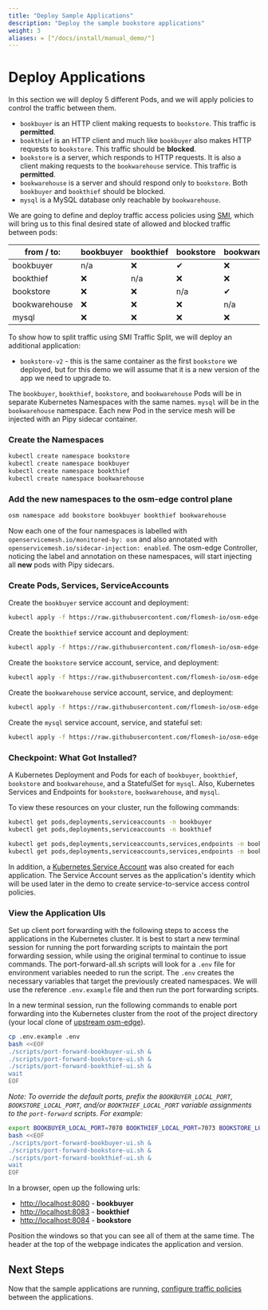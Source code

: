 ```yaml
---
title: "Deploy Sample Applications"
description: "Deploy the sample bookstore applications"
weight: 3
aliases: = ["/docs/install/manual_demo/"]
---
```


# Deploy Applications

In this section we will deploy 5 different Pods, and we will apply policies to control the traffic between them.

- `bookbuyer` is an HTTP client making requests to `bookstore`. This traffic is **permitted**.
- `bookthief` is an HTTP client and much like `bookbuyer` also makes HTTP requests to `bookstore`. This traffic should be **blocked**.
- `bookstore` is a server, which responds to HTTP requests. It is also a client making requests to the `bookwarehouse` service. This traffic is **permitted**.
- `bookwarehouse` is a server and should respond only to `bookstore`. Both `bookbuyer` and `bookthief` should be blocked.
- `mysql` is a MySQL database only reachable by `bookwarehouse`.


We are going to define and deploy traffic access policies using [SMI](https://smi-spec.io/), which will bring us to this final desired
state of allowed and blocked traffic between pods:

| from  /   to: | bookbuyer | bookthief | bookstore | bookwarehouse | mysql |
| ------------- | --------- | --------- | --------- | ------------- | ----- |
| bookbuyer     | n/a       | ❌         | ✔         | ❌             | ❌     |
| bookthief     | ❌         | n/a       | ❌         | ❌             | ❌     |
| bookstore     | ❌         | ❌         | n/a       | ✔             | ❌     |
| bookwarehouse | ❌         | ❌         | ❌         | n/a           | ✔     |
| mysql         | ❌         | ❌         | ❌         | ❌             | n/a   |


To show how to split traffic using SMI Traffic Split, we will deploy an additional application:

- `bookstore-v2` - this is the same container as the first `bookstore` we deployed, but for this demo we will assume that it is a new version of the app we need to upgrade to.

The `bookbuyer`, `bookthief`, `bookstore`, and `bookwarehouse` Pods will be in separate Kubernetes Namespaces with
the same names. `mysql` will be in the `bookwarehouse` namespace. Each new Pod in the service mesh will be injected with an Pipy sidecar container.

### Create the Namespaces

```bash
kubectl create namespace bookstore
kubectl create namespace bookbuyer
kubectl create namespace bookthief
kubectl create namespace bookwarehouse
```

### Add the new namespaces to the osm-edge control plane

```bash
osm namespace add bookstore bookbuyer bookthief bookwarehouse
```

Now each one of the four namespaces is labelled with `openservicemesh.io/monitored-by: osm` and also
annotated with `openservicemesh.io/sidecar-injection: enabled`. The osm-edge Controller, noticing the label and annotation
on these namespaces, will start injecting all **new** pods with Pipy sidecars.

### Create Pods, Services, ServiceAccounts

Create the `bookbuyer` service account and deployment:

```bash
kubectl apply -f https://raw.githubusercontent.com/flomesh-io/osm-edge-docs/{{< param osm_branch >}}/manifests/apps/bookbuyer.yaml
```

Create the `bookthief` service account and deployment:

```bash
kubectl apply -f https://raw.githubusercontent.com/flomesh-io/osm-edge-docs/{{< param osm_branch >}}/manifests/apps/bookthief.yaml
```

Create the `bookstore` service account, service, and deployment:

```bash
kubectl apply -f https://raw.githubusercontent.com/flomesh-io/osm-edge-docs/{{< param osm_branch >}}/manifests/apps/bookstore.yaml
```

Create the `bookwarehouse` service account, service, and deployment:

```bash
kubectl apply -f https://raw.githubusercontent.com/flomesh-io/osm-edge-docs/{{< param osm_branch >}}/manifests/apps/bookwarehouse.yaml
```

Create the `mysql` service account, service, and stateful set:

```bash
kubectl apply -f https://raw.githubusercontent.com/flomesh-io/osm-edge-docs/{{< param osm_branch >}}/manifests/apps/mysql.yaml
```

### Checkpoint: What Got Installed?

A Kubernetes Deployment and Pods for each of `bookbuyer`, `bookthief`, `bookstore` and `bookwarehouse`, and a StatefulSet for `mysql`. Also, Kubernetes Services and Endpoints for `bookstore`, `bookwarehouse`, and `mysql`.

To view these resources on your cluster, run the following commands:

```bash
kubectl get pods,deployments,serviceaccounts -n bookbuyer
kubectl get pods,deployments,serviceaccounts -n bookthief

kubectl get pods,deployments,serviceaccounts,services,endpoints -n bookstore
kubectl get pods,deployments,serviceaccounts,services,endpoints -n bookwarehouse
```

In addition, a [Kubernetes Service Account](https://kubernetes.io/docs/tasks/configure-pod-container/configure-service-account/) was also created for each application. The Service Account serves as the application's identity which will be used later in the demo to create service-to-service access control policies.

### View the Application UIs

Set up client port forwarding with the following steps to access the applications in the Kubernetes cluster. It is best to start a new terminal session for running the port forwarding scripts to maintain the port forwarding session, while using the original terminal to continue to issue commands. The port-forward-all.sh scripts will look for a `.env` file for environment variables needed to run the script. The `.env` creates the necessary variables that target the previously created namespaces. We will use the reference `.env.example` file and then run the port forwarding scripts.

In a new terminal session, run the following commands to enable port forwarding into the Kubernetes cluster from the root of the project directory (your local clone of [upstream osm-edge](https://github.com/flomesh-io/osm-edge)).

```bash
cp .env.example .env
bash <<EOF
./scripts/port-forward-bookbuyer-ui.sh &
./scripts/port-forward-bookstore-ui.sh &
./scripts/port-forward-bookthief-ui.sh &
wait
EOF
```

_Note: To override the default ports, prefix the `BOOKBUYER_LOCAL_PORT`, `BOOKSTORE_LOCAL_PORT`, and/or `BOOKTHIEF_LOCAL_PORT` variable assignments to the `port-forward` scripts. For example:_

```bash
export BOOKBUYER_LOCAL_PORT=7070 BOOKTHIEF_LOCAL_PORT=7073 BOOKSTORE_LOCAL_PORT=7074
bash <<EOF
./scripts/port-forward-bookbuyer-ui.sh &
./scripts/port-forward-bookstore-ui.sh &
./scripts/port-forward-bookthief-ui.sh &
wait
EOF
```

In a browser, open up the following urls:

- [http://localhost:8080](http://localhost:8080) - **bookbuyer**
- [http://localhost:8083](http://localhost:8083) - **bookthief**
- [http://localhost:8084](http://localhost:8084) - **bookstore**

Position the windows so that you can see all of them at the same time. The header at the top of the webpage indicates the application and version.

## Next Steps

Now that the sample applications are running, [configure traffic policies](/docs/getting_started/traffic_policies/) between the applications.
